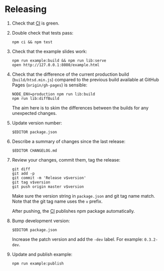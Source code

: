 # Releasing

1. Check that [CI] is green.

2. Double check that tests pass:

    ``` shell
    npm ci && npm test
    ```

3. Check that the example slides work:

    ``` shell
    npm run example:build && npm run lib:serve
    open http://127.0.0.1:8080/example.html
    ```

4. Check that the difference of the current production build
   (`build/htsd.min.js`) compared to the previous build available at
   GitHub Pages (`origin/gh-pages`) is sensible:

    ``` shell
    NODE_ENV=production npm run lib:build
    npm run lib:diffBuild
    ```

   The aim here is to skim the differences between the builds for any
   unexpected changes.

5. Update version number:

    ``` shell
    $EDITOR package.json
    ```

6. Describe a summary of changes since the last release:

    ``` shell
    $EDITOR CHANGELOG.md
    ```

7. Review your changes, commit them, tag the release:

    ``` shell
    git diff
    git add -p
    git commit -m 'Release v$version'
    git tag v$version
    git push origin master v$version
    ```

   Make sure the version string in `package.json` and git tag name
   match. Note that the git tag name uses the `v` prefix.

   After pushing, the [CI] publishes npm package automatically.

8. Bump development version:

    ``` shell
    $EDITOR package.json
    ```

    Increase the patch version and add the `-dev` label. For example:
    `0.3.2-dev`.

9. Update and publish example:

   ``` shell
   npm run example:publish
   ```

[CI]: https://github.com/tkareine/hackers-tiny-slide-deck/actions/workflows/ci.yml
